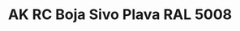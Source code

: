 ---
layout: product
title: "AK RC Boja Sivo Plava RAL 5008"
price: "330" 
desc: "Acrylic Laquer 10mL"
img_path: "/assets/img/RC208.jpg"
brand: "AK "
available: false
special_offer: false
new: false
soon: false
cat: "020000"
subcat: "020200"
subsubcat: "020201"
sifra: "RC208"
---